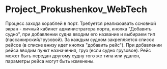 # Project_Prokushenkov_WebTech

Процесс захода кораблей в порт.
Требуется реализоавать ссновной экран - личный кабинет администратора порта, кнопка "Добавить судно", при добавлении судна вводим его название и выбираем тип (пассажирский/грузовой). 
За каждым судном закрепляется список рейсов (в списке внизу идет кнопка "добавить рейс"). При добавлении рейса вводим пункт назначения, груз (если судно грузовое).
Рейс может быть передан другому судну того же типа или удален, параметры рейса могут быть изменены.

